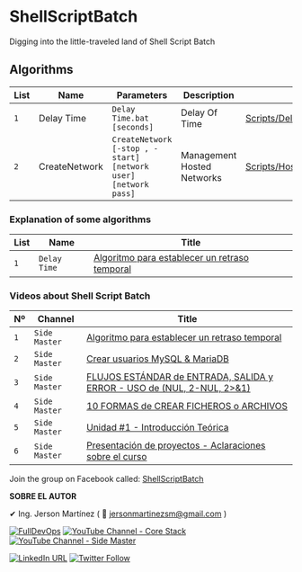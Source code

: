 # ShellScriptBatch
Digging into the little-traveled land of Shell Script Batch

## Algorithms
|List | Name   | Parameters       | Description       | Path      |
|----- | ------- | -------------------- | ----------------- | ----------------- |
|`1` | Delay Time | `Delay Time.bat [seconds]` | Delay Of Time    | [Scripts/DelayTime/Delay Time.bat](https://github.com/SideMasterGM/ShellScriptBatch/blob/master/Scripts/DelayTime/Delay%20Time.bat)  |
|`2` | CreateNetwork | `CreateNetwork [-stop , -start] [network user] [network pass]`   | Management Hosted Networks | [Scripts/HostedNetwork/CreateNetwork.bat](https://github.com/SideMasterGM/ShellScriptBatch/blob/master/Scripts/HostedNetwork/CreateNetwork.bat) |


### Explanation of some algorithms
| List   | Name       | Title       |
| ------- | -------------------- | ----------------- |
| `1` | `Delay Time` | [Algoritmo para establecer un retraso temporal](https://www.youtube.com/watch?v=8ZbUf64YN6M&t=2s)    |

### Videos about Shell Script Batch
| Nº   | Channel       | Title       |
| ------- | -------------------- | ----------------- |
| `1` | `Side Master` | [Algoritmo para establecer un retraso temporal](https://www.youtube.com/watch?v=8ZbUf64YN6M&t=2s)    |
| `2` | `Side Master` | [Crear usuarios MySQL & MariaDB](https://youtu.be/GrecnRQpMnk?list=PLpsXSRL10eXNkr6CsO31iizYiqRS0GHcS) |
| `3` | `Side Master` | [FLUJOS ESTÁNDAR de ENTRADA, SALIDA y ERROR - USO de (NUL, 2-NUL, 2>&1)](https://youtu.be/MXOWbDTW21k?list=PLpsXSRL10eXNkr6CsO31iizYiqRS0GHcS) |
| `4` | `Side Master` | [10 FORMAS de CREAR FICHEROS o ARCHIVOS](https://youtu.be/rHKcUdUoa8s?list=PLpsXSRL10eXNkr6CsO31iizYiqRS0GHcS) |
| `5` | `Side Master` | [Unidad #1 - Introducción Teórica](https://youtu.be/nkxmd9eRu3A?list=PLpsXSRL10eXNkr6CsO31iizYiqRS0GHcS) |
| `6` | `Side Master` | [Presentación de proyectos - Aclaraciones sobre el curso](https://youtu.be/uG6ugZ43aM4?list=PLpsXSRL10eXNkr6CsO31iizYiqRS0GHcS) |

Join the group on Facebook called: [ShellScriptBatch](https://www.facebook.com/groups/ShellScriptBatch/)

**SOBRE EL AUTOR**

✔ Ing. Jerson Martínez ( 💌 jersonmartinezsm@gmail.com )

<a href="https://www.fulldevops.es/?suscribirse" target="_blank"><img alt="FullDevOps" src="https://img.shields.io/twitter/url?color=9cf&label=%40FullDevOps&logo=FullDevOps&logoColor=informational&style=for-the-badge&url=https%3A%2F%2Ftwitter.com%2Fantoniomorenosm"></a>
<a href="https://www.youtube.com/user/gvideosmtutorialesgm/videos" target="_blank"><img alt="YouTube Channel - Core Stack" src="https://img.shields.io/twitter/url?color=red&label=%40Core%20Stack&logo=Side%20Master&logoColor=yellow&style=for-the-badge&url=https%3A%2F%2Ftwitter.com%2Fantoniomorenosm"></a>
<a href="https://www.youtube.com/user/sidemastersupremo/videos" target="_blank"><img alt="YouTube Channel - Side Master" src="https://img.shields.io/twitter/url?color=red&label=%40Side%20Master&logo=Side%20Master&logoColor=yellow&style=for-the-badge&url=https%3A%2F%2Ftwitter.com%2Fantoniomorenosm"></a>

<a href="https://www.linkedin.com/in/jersonmartinezsm/" target="_blank"><img alt="LinkedIn URL" src="https://img.shields.io/twitter/url?label=Ing.%20Jerson%20Mart%C3%ADnez&logo=linkedin&style=social&url=https%3A%2F%2Fwww.linkedin.com%2Fin%2Fjersonmartinezsm%2F"></a>
<a href="https://twitter.com/antoniomorenosm" target="_blank"><img alt="Twitter Follow" src="https://img.shields.io/twitter/follow/antoniomorenosm?label=S%C3%ADgueme%20en%20%40antoniomorenosm&style=social"></a>
